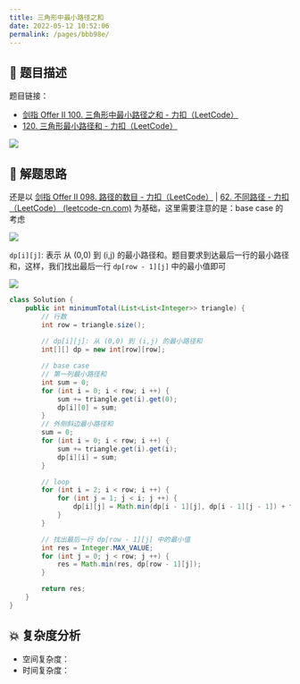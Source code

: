 ```yaml
---
title: 三角形中最小路径之和
date: 2022-05-12 10:52:06
permalink: /pages/bbb98e/
---
```

## 📃 题目描述

题目链接：

- [剑指 Offer II 100. 三角形中最小路径之和 - 力扣（LeetCode）](https://leetcode.cn/problems/IlPe0q/)
- [120. 三角形最小路径和 - 力扣（LeetCode）](https://leetcode.cn/problems/triangle/)

![](https://cs-wiki.oss-cn-shanghai.aliyuncs.com/img/20220512105240.png)

## 🔔 解题思路

还是以 [剑指 Offer II 098. 路径的数目 - 力扣（LeetCode）](https://leetcode.cn/problems/2AoeFn/) | [62. 不同路径 - 力扣（LeetCode） (leetcode-cn.com)](https://leetcode-cn.com/problems/unique-paths/) 为基础，这里需要注意的是：base case 的考虑

![](https://cs-wiki.oss-cn-shanghai.aliyuncs.com/img/20220512110153.png)

`dp[i][j]`: 表示 从 (0,0) 到 (i,j) 的最小路径和。题目要求到达最后一行的最小路径和，这样，我们找出最后一行 `dp[row - 1][j]` 中的最小值即可

![](https://cs-wiki.oss-cn-shanghai.aliyuncs.com/img/20220512110245.png)


```java
class Solution {
    public int minimumTotal(List<List<Integer>> triangle) {
        // 行数
        int row = triangle.size();
        
        // dp[i][j]: 从 (0,0) 到 (i,j) 的最小路径和
        int[][] dp = new int[row][row];

        // base case
        // 第一列最小路径和
        int sum = 0;
        for (int i = 0; i < row; i ++) {
            sum += triangle.get(i).get(0);
            dp[i][0] = sum;
        }
        // 外侧斜边最小路径和
        sum = 0;
        for (int i = 0; i < row; i ++) {
            sum += triangle.get(i).get(i);
            dp[i][i] = sum;
        }

        // loop
        for (int i = 2; i < row; i ++) {
            for (int j = 1; j < i; j ++) {
                dp[i][j] = Math.min(dp[i - 1][j], dp[i - 1][j - 1]) + triangle.get(i).get(j);
            }
        }

        // 找出最后一行 dp[row - 1][j] 中的最小值
        int res = Integer.MAX_VALUE;
        for (int j = 0; j < row; j ++) {
            res = Math.min(res, dp[row - 1][j]);
        }

        return res;
    }
}
```

## 💥 复杂度分析

- 空间复杂度：
- 时间复杂度：

